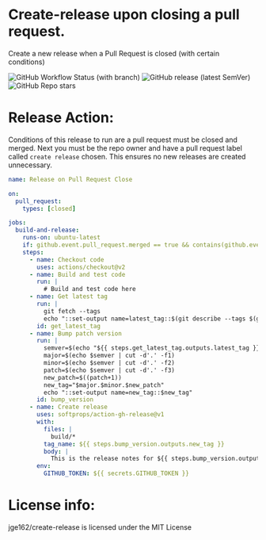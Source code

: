 # Create-release upon closing a pull request.

Create a new release when a Pull Request is closed (with certain conditions)

![GitHub Workflow Status (with branch)](https://img.shields.io/github/actions/workflow/status/jge162/create-release/create-release.yml?branch=main&style=for-the-badge)
![GitHub release (latest SemVer)](https://img.shields.io/github/v/release/jge162/create-release?logo=github&style=for-the-badge)
![GitHub Repo stars](https://img.shields.io/github/stars/jge162/create-release?color=red&logo=github&style=for-the-badge)

# Release Action:

Conditions of this release to run are a pull request must be closed and merged. 
Next you must be the repo owner and have a pull request label called `create release` chosen. 
This ensures no new releases are created unnecessary. 


```yaml
name: Release on Pull Request Close

on:
  pull_request:
    types: [closed]

jobs:
  build-and-release:
    runs-on: ubuntu-latest
    if: github.event.pull_request.merged == true && contains(github.event.pull_request.labels.*.name, 'create release') && github.event.pull_request.user.login == 'GitHub_username_here'
    steps:
      - name: Checkout code
        uses: actions/checkout@v2
      - name: Build and test code
        run: |
          # Build and test code here
      - name: Get latest tag
        run: |
          git fetch --tags
          echo "::set-output name=latest_tag::$(git describe --tags $(git rev-list --tags --max-count=1))"
        id: get_latest_tag
      - name: Bump patch version
        run: |
          semver=$(echo "${{ steps.get_latest_tag.outputs.latest_tag }}")
          major=$(echo $semver | cut -d'.' -f1)
          minor=$(echo $semver | cut -d'.' -f2)
          patch=$(echo $semver | cut -d'.' -f3)
          new_patch=$((patch+1))
          new_tag="$major.$minor.$new_patch"
          echo "::set-output name=new_tag::$new_tag"
        id: bump_version
      - name: Create release
        uses: softprops/action-gh-release@v1
        with:
          files: |
            build/*
          tag_name: ${{ steps.bump_version.outputs.new_tag }}
          body: |
            This is the release notes for ${{ steps.bump_version.outputs.new_tag }}
        env:
          GITHUB_TOKEN: ${{ secrets.GITHUB_TOKEN }}
```          

# License info:

jge162/create-release is licensed under the MIT License
